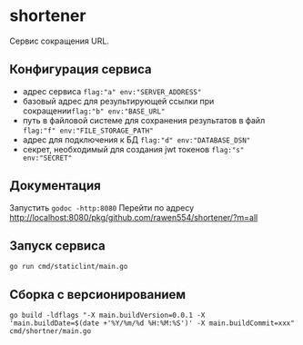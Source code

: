 # shortener

Сервис сокращения URL.

## Конфигурация сервиса

- адрес сервиса `flag:"a" env:"SERVER_ADDRESS"`
- базовый адрес для результирующей ссылки при сокращении`flag:"b" env:"BASE_URL"`
- путь в файловой системе для сохранения результатов в файл `flag:"f" env:"FILE_STORAGE_PATH"`
- адрес для подключения к БД `flag:"d" env:"DATABASE_DSN"`
- секрет, необходимый для создания jwt токенов `flag:"s" env:"SECRET"`

## Документация

Запустить `godoc -http:8080`
Перейти по адресу [http://localhost:8080/pkg/github.com/rawen554/shortener/?m=all](http://localhost:8080/pkg/github.com/rawen554/shortener/?m=all)

## Запуск сервиса

`go run cmd/staticlint/main.go`

## Сборка с версионированием
`go build -ldflags "-X main.buildVersion=0.0.1 -X 'main.buildDate=$(date +'%Y/%m/%d %H:%M:%S')' -X main.buildCommit=xxx" cmd/shortner/main.go`
